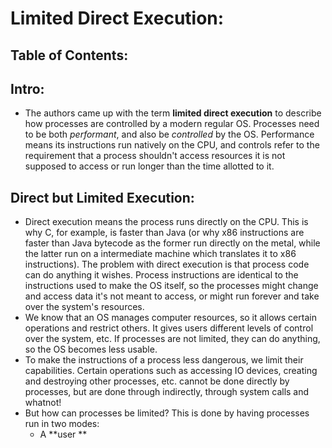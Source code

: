 # Limited Direct Execution:
## Table of Contents:
## Intro:
- The authors came up with the term **limited direct execution** to describe how processes are controlled by a modern regular OS. Processes need to be both *performant*, and also be *controlled* by the OS. Performance means its instructions run natively on the CPU, and controls refer to the requirement that a process shouldn't access resources it is not supposed to access or run longer than the time allotted to it.

## Direct but Limited Execution:
- Direct execution means the process runs directly on the CPU. This is why C, for example, is faster than Java (or why x86 instructions are faster than Java bytecode as the former run directly on the metal, while the latter run on a intermediate machine which translates it to x86 instructions). The problem with direct execution is that process code can do anything it wishes. Process instructions are identical to the instructions used to make the OS itself, so the processes might change and access data it's not meant to access, or might run forever and take over the system's resources.
- We know that an OS manages computer resources, so it allows certain operations and restrict others. It gives users different levels of control over the system, etc. If processes are not limited, they can do anything, so the OS becomes less usable. 
- To make the instructions of a process less dangerous, we limit their capabilities. Certain operations such as accessing IO devices, creating and destroying other processes, etc. cannot be done directly by processes, but are done through indirectly, through system calls and whatnot!
- But how can processes be limited? This is done by having processes run in two modes:
	- A **user **


